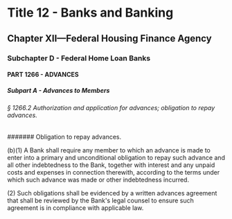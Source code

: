 
# Title 12 - Banks and Banking
## Chapter XII—Federal Housing Finance Agency
### Subchapter D - Federal Home Loan Banks
#### PART 1266 - ADVANCES
##### Subpart A - Advances to Members
###### § 1266.2 Authorization and application for advances; obligation to repay advances.
####### Obligation to repay advances.

(b)(1) A Bank shall require any member to which an advance is made to enter into a primary and unconditional obligation to repay such advance and all other indebtedness to the Bank, together with interest and any unpaid costs and expenses in connection therewith, according to the terms under which such advance was made or other indebtedness incurred.

(2) Such obligations shall be evidenced by a written advances agreement that shall be reviewed by the Bank's legal counsel to ensure such agreement is in compliance with applicable law.
